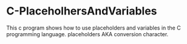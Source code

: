 # C-PlaceholhersAndVariables
This c program shows how to use placeholders and variables in the C programming language.
placeholders AKA conversion character.  
